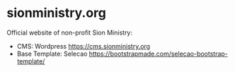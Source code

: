 # sionministry.org

Official website of non-profit Sion Ministry:

- CMS: Wordpress https://cms.sionministry.org
- Base Template: Selecao https://bootstrapmade.com/selecao-bootstrap-template/
